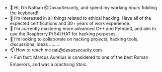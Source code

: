 - 👋 Hi, I’m Nathan @DavaoSecurity, and spend my working hours fiddling the keyboard!
- 👀 I’m interested in all things related to ethical hacking. Have all of the expected certifications and 30+ years of work experience.
- 🌱 I’m currently mastering more advanced C++ and Python3, and aim to use the Raspberry Pi 5AI HAT for hacking purposes.
- 💞️ I’m looking to collaborate on hacking projects, hacking tools, discussions, ideas ........
- 📫 How to reach me nat@davaosecurity.com
- ⚡ Fun fact: Marcus Aurelius is considered to one of the best Roman Emperors, and was a practising Stoic.

<!---
DavaoSecurity/DavaoSecurity is a ✨ special ✨ repository because its `README.md` (this file) appears on your GitHub profile.
You can click the Preview link to take a look at your changes.
--->
